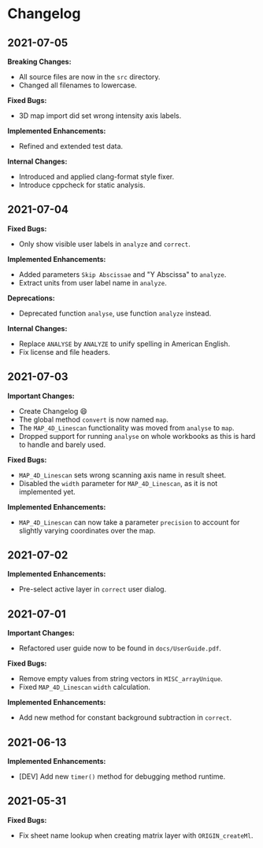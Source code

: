 # Changelog

## 2021-07-05

**Breaking Changes:**
- All source files are now in the `src` directory.
- Changed all filenames to lowercase.

**Fixed Bugs:**
- 3D map import did set wrong intensity axis labels.

**Implemented Enhancements:**
- Refined and extended test data.

**Internal Changes:**
- Introduced and applied clang-format style fixer.
- Introduce cppcheck for static analysis. 

## 2021-07-04

**Fixed Bugs:**
- Only show visible user labels in `analyze` and `correct`.

**Implemented Enhancements:**
- Added parameters `Skip Abscissae` and "Y Abscissa" to `analyze`.
- Extract units from user label name in `analyze`.

**Deprecations:**
- Deprecated function `analyse`, use function `analyze` instead.

**Internal Changes:**
- Replace `ANALYSE` by `ANALYZE` to unify spelling in American English.
- Fix license and file headers.

## 2021-07-03

**Important Changes:**
- Create Changelog :smile:
- The global method `convert` is now named `map`.
- The `MAP_4D_Linescan` functionality was moved from `analyse` to `map`.
- Dropped support for running `analyse` on whole workbooks as this is hard to handle and barely used.

**Fixed Bugs:**
- `MAP_4D_Linescan` sets wrong scanning axis name in result sheet.
- Disabled the `width` parameter for `MAP_4D_Linescan`, as it is not implemented yet.

**Implemented Enhancements:**
- `MAP_4D_Linescan` can now take a parameter `precision` to account for slightly varying coordinates over the map.

## 2021-07-02

**Implemented Enhancements:**
- Pre-select active layer in `correct` user dialog.

## 2021-07-01

**Important Changes:**
- Refactored user guide now to be found in `docs/UserGuide.pdf`.

**Fixed Bugs:**
- Remove empty values from string vectors in `MISC_arrayUnique`.
- Fixed `MAP_4D_Linescan` `width` calculation.

**Implemented Enhancements:**
- Add new method for constant background subtraction in `correct`.

## 2021-06-13

**Implemented Enhancements:**
- [DEV] Add new `timer()` method for debugging method runtime.

## 2021-05-31

**Fixed Bugs:**
- Fix sheet name lookup when creating matrix layer with `ORIGIN_createMl`.